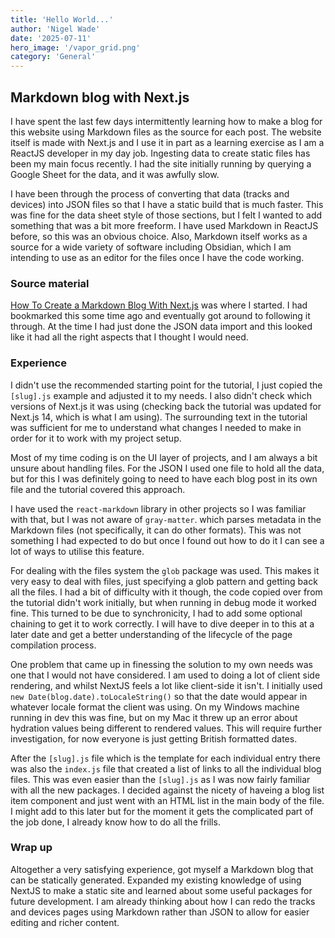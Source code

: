 ```yaml
---
title: 'Hello World...'
author: 'Nigel Wade'
date: '2025-07-11'
hero_image: '/vapor_grid.png'
category: 'General'
---
```


## Markdown blog with Next.js

I have spent the last few days intermittently learning how to make a blog for this website using Markdown files as the source for each post.
The website itself is made with Next.js and I use it in part as a learning exercise as I am a ReactJS developer in my day job.
Ingesting data to create static files has been my main focus recently.
I had the site initially running by querying a Google Sheet for the data, and it was awfully slow.

I have been through the process of converting that data (tracks and devices) into JSON files so that I have a static build that is much faster.
This was fine for the data sheet style of those sections, but I felt I wanted to add something that was a bit more freeform.
I have used Markdown in ReactJS before, so this was an obvious choice.
Also, Markdown itself works as a source for a wide variety of software including Obsidian, which I am intending to use as an editor for the files once I have the code working.

### Source material

[How To Create a Markdown Blog With Next.js](https://tina.io/blog/simple-markdown-blog-nextjs) was where I started.
I had bookmarked this some time ago and eventually got around to following it through. At the time I had just done the JSON data import and this looked like it had all the right aspects that I thought I would need.

### Experience

I didn't use the recommended starting point for the tutorial, I just copied the `[slug].js` example and adjusted it to my needs.
I also didn't check which versions of Next.js it was using (checking back the tutorial was updated for Next.js 14, which is what I am using).
The surrounding text in the tutorial was sufficient for me to understand what changes I needed to make in order for it to work with my project setup.

Most of my time coding is on the UI layer of projects, and I am always a bit unsure about handling files. 
For the JSON I used one file to hold all the data, 
but for this I was definitely going to need to have each blog post in its own file and the tutorial covered this approach.

I have used the `react-markdown` library in other projects so I was familiar with that, but I was not aware of `gray-matter`. which parses metadata in the Markdown files (not specifically, it can do other formats). 
This was not something I had expected to do but once I found out how to do it I can see a lot of ways to utilise this feature. 

For dealing with the files system the `glob` package was used. 
This makes it very easy to deal with files, just specifying a glob pattern and getting back all the files.
I had a bit of difficulty with it though, the code copied over from the tutorial didn't work initially, but when running in debug mode it worked fine.
This turned to be due to synchronicity, I had to add some optional chaining to get it to work correctly.
I will have to dive deeper in to this at a later date and get a better understanding of the lifecycle of the page compilation process.

One problem that came up in finessing the solution to my own needs was one that I would not have considered.
I am used to doing a lot of client side rendering, and whilst NextJS feels a lot like client-side it isn't.
I initially used `new Date(blog.date).toLocaleString()` so that the date would appear in whatever locale format the client was using.
On my Windows machine running in dev this was fine, but on my Mac it threw up an error about hydration values being different to rendered values.
This will require further investigation, for now everyone is just getting British formatted dates.

After the `[slug].js` file which is the template for each individual entry there was also the `index.js` file that created a list of links to all the individual blog files.
This was even easier than the `[slug].js` as I was now fairly familiar with all the new packages.
I decided against the nicety of haveing a blog list item component and just went with an HTML list in the main body of the file.
I might add to this later but for the moment it gets the complicated part of the job done, I already know how to do all the frills.


### Wrap up

Altogether a very satisfying experience, got myself a Markdown blog that can be statically generated. 
Expanded my existing knowledge of using NextJS to make a static site and learned about some useful packages for future development.
I am already thinking about how I can redo the tracks and devices pages using Markdown rather than JSON to allow for easier editing and richer content.
